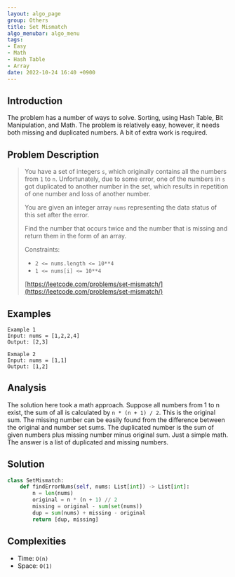 ```yaml
---
layout: algo_page
group: Others
title: Set Mismatch
algo_menubar: algo_menu
tags:
- Easy
- Math
- Hash Table
- Array
date: 2022-10-24 16:40 +0900
---
```

## Introduction
The problem has a number of ways to solve.
Sorting, using Hash Table, Bit Manipulation, and Math.
The problem is relatively easy, however, it needs both missing and duplicated numbers.
A bit of extra work is required.

## Problem Description
> You have a set of integers `s`, which originally contains all the numbers from `1` to `n`. Unfortunately, due to some
> error, one of the numbers in `s` got duplicated to another number in the set, which results in repetition of one
> number and loss of another number.
>
> You are given an integer array `nums` representing the data status of this set after the error.
>
> Find the number that occurs twice and the number that is missing and return them in the form of an array.
>
> Constraints:
> - `2 <= nums.length <= 10**4`
> - `1 <= nums[i] <= 10**4`
>
> [https://leetcode.com/problems/set-mismatch/](https://leetcode.com/problems/set-mismatch/)

## Examples
```
Example 1
Input: nums = [1,2,2,4]
Output: [2,3]
```

```
Exmaple 2
Input: nums = [1,1]
Output: [1,2]
```

## Analysis
The solution here took a math approach.
Suppose all numbers from 1 to n exist, the sum of all is calculated by `n * (n + 1) / 2`.
This is the original sum.
The missing number can be easily found from the difference between the original and number set sums.
The duplicated number is the sum of given numbers plus missing number minus original sum.
Just a simple math.
The answer is a list of duplicated and missing numbers.

## Solution
```python
class SetMismatch:
    def findErrorNums(self, nums: List[int]) -> List[int]:
        n = len(nums)
        original = n * (n + 1) // 2
        missing = original - sum(set(nums))
        dup = sum(nums) + missing - original
        return [dup, missing]
```

## Complexities
- Time: `O(n)`
- Space: `O(1)`
